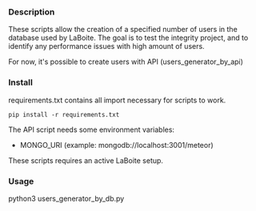 ### Description

These scripts allow the creation of a specified number of users in the database used by LaBoite. The goal is to test the integrity project, and to identify any performance issues with high amount of users. 

For now, it's possible to create users with API (users_generator_by_api)


### Install

requirements.txt contains all import necessary for scripts to work.

```pip install -r requirements.txt```

The API script needs some environment variables:
- MONGO_URI (example: mongodb://localhost:3001/meteor)


These scripts requires an active LaBoite setup.


### Usage

python3 users_generator_by_db.py <nb of structures> <nb of users>
